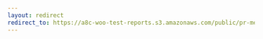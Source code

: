```yaml
---
layout: redirect
redirect_to: https://a8c-woo-test-reports.s3.amazonaws.com/public/pr-merge/43108/api/index.html
---
```

